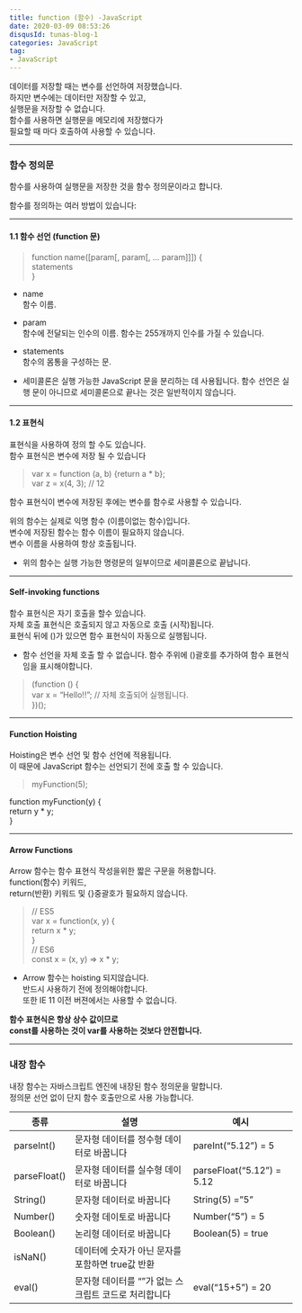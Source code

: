 ```yaml
---
title: function (함수) -JavaScript
date: 2020-03-09 08:53:26
disqusId: tunas-blog-1
categories: JavaScript
tag: 
- JavaScript
---
```


데이터를 저장할 때는 변수를 선언하여 저장했습니다.  
하지만 변수에는 데이터만 저장할 수 있고,  
실행문을 저장할 수 없습니다.  
함수를 사용하면 실행문을 메모리에 저장했다가  
필요할 때 마다 호출하여 사용할 수 있습니다.

<!-- more -->

* * *

### 함수 정의문

함수를 사용하여 실행문을 저장한 것을 함수 정의문이라고 합니다.

함수를 정의하는 여러 방법이 있습니다:

* * *

#### 1.1 함수 선언 (function 문)

> function name([param[, param[, … param]]]) {  
> statements  
> }

*   name  
    함수 이름.
    
*   param  
    함수에 전달되는 인수의 이름. 함수는 255개까지 인수를 가질 수 있습니다.
    
*   statements  
    함수의 몸통을 구성하는 문.
    
*   세미콜론은 실행 가능한 JavaScript 문을 분리하는 데 사용됩니다. 함수 선언은 실행 문이 아니므로 세미콜론으로 끝나는 것은 일반적이지 않습니다.
    

* * *

#### 1.2 표현식

표현식을 사용하여 정의 할 수도 있습니다.  
함수 표현식은 변수에 저장 될 수 있습니다

> var x = function (a, b) {return a * b};  
> var z = x(4, 3); // 12

함수 표현식이 변수에 저장된 후에는 변수를 함수로 사용할 수 있습니다.

위의 함수는 실제로 익명 함수 (이름이없는 함수)입니다.  
변수에 저장된 함수는 함수 이름이 필요하지 않습니다.  
변수 이름을 사용하여 항상 호출됩니다.

*   위의 함수는 실행 가능한 명령문의 일부이므로 세미콜론으로 끝납니다.

* * *

#### Self-invoking functions

함수 표현식은 자기 호출을 할수 있습니다.  
자체 호출 표현식은 호출되지 않고 자동으로 호출 (시작)됩니다.  
표현식 뒤에 ()가 있으면 함수 표현식이 자동으로 실행됩니다.

*   함수 선언을 자체 호출 할 수 없습니다. 함수 주위에 ()괄호를 추가하여 함수 표현식임을 표시해야합니다.

> (function () {  
> var x = “Hello!!”; // 자체 호출되어 실행됩니다.  
> })();

* * *

#### Function Hoisting

Hoisting은 변수 선언 및 함수 선언에 적용됩니다.  
이 때문에 JavaScript 함수는 선언되기 전에 호출 할 수 있습니다.

> myFunction(5);

function myFunction(y) {  
return y * y;  
}

* * *

#### Arrow Functions

Arrow 함수는 함수 표현식 작성을위한 짧은 구문을 허용합니다.  
function(함수) 키워드,  
return(반환) 키워드 및 {}중괄호가 필요하지 않습니다.

> // ES5  
> var x = function(x, y) {  
> return x * y;  
> }  
> // ES6  
> const x = (x, y) => x * y;

*   Arrow 함수는 hoisting 되지않습니다.  
    반드시 사용하기 전에 정의해야합니다.  
    또한 IE 11 이전 버젼에서는 사용할 수 없습니다.

**함수 표현식은 항상 상수 값이므로**  
**const를 사용하는 것이 var를 사용하는 것보다 안전합니다.**

* * *

### 내장 함수

내장 함수는 자바스크립트 엔진에 내장된 함수 정의문을 말합니다.  
정의문 선언 없이 단지 함수 호출만으로 사용 가능합니다.

| 종류         | 설명                                                 | 예시                      |
|--------------|------------------------------------------------------|---------------------------|
| parseInt()   | 문자형 데이터를 정수형 데이터로 바꿉니다             | pareInt(“5.12”) = 5       |
| parseFloat() | 문자형 데이터를 실수형 데이터로 바꿉니다             | parseFloat(“5.12”) = 5.12 |
| String()     | 문자형 데이터로 바꿉니다                             | String(5) =”5”            |
| Number()     | 숫자형 데이토로 바꿉니다                             | Number(“5”) = 5           |
| Boolean()    | 논리형 데이터로 바꿉니다                             | Boolean(5) = true         |
| isNaN()      | 데이터에 숫자가 아닌 문자를 포함하면 true값 반환     |                           |
| eval()       | 문자형 데이터를 “”가 없는 스크립트 코드로 처리합니다 | eval(“15+5”) = 20         |
